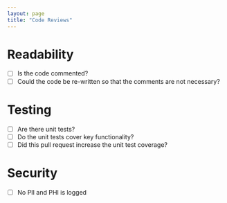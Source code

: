 ```yaml
---
layout: page
title: "Code Reviews"
---
```


# Readability

- [ ] Is the code commented?
- [ ] Could the code be re-written so that the comments are not necessary?

# Testing

- [ ] Are there unit tests? 
- [ ] Do the unit tests cover key functionality?
- [ ] Did this pull request increase the unit test coverage?

# Security

- [ ] No PII and PHI is logged 
